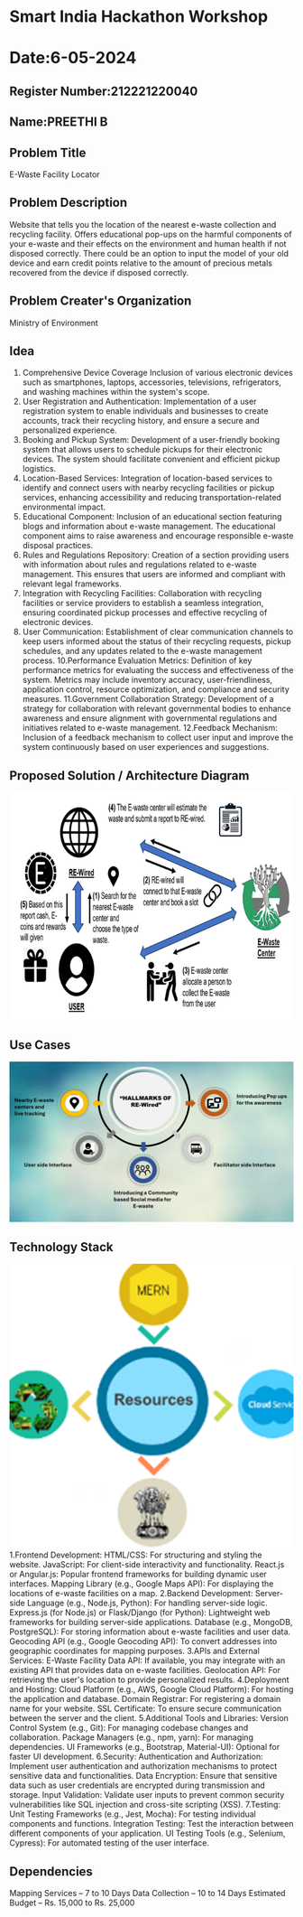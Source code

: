 # Smart India Hackathon Workshop
# Date:6-05-2024
## Register Number:212221220040
## Name:PREETHI B
## Problem Title
E-Waste Facility Locator
## Problem Description
Website that tells you the location of the nearest e-waste collection and recycling facility. Offers educational pop-ups on the harmful components of your e-waste and their effects on the environment and human health if not disposed correctly. There could be an option to input the model of your old device and earn credit points relative to the amount of precious metals recovered from the device if disposed correctly.
## Problem Creater's Organization
Ministry of Environment

## Idea
1. Comprehensive Device Coverage
        Inclusion of various electronic devices such as smartphones, laptops, accessories, televisions, refrigerators, and washing machines within the system's scope. 
2. User Registration and Authentication:
       Implementation of a user registration system to enable individuals and businesses to create accounts, track their recycling history, and ensure a secure and personalized experience. 
3. Booking and Pickup System: 
       Development of a user-friendly booking system that allows users to schedule pickups for their electronic devices. The system should facilitate convenient and efficient pickup logistics. 
4. Location-Based Services: 
        Integration of location-based services to identify and connect users with nearby recycling facilities or pickup services, enhancing accessibility and reducing transportation-related environmental impact. 
5. Educational Component: 
       Inclusion of an educational section featuring blogs and information about e-waste management. The educational component aims to raise awareness and encourage responsible e-waste disposal practices. 
6. Rules and Regulations Repository: 
      Creation of a section providing users with information about rules and regulations related to e-waste management. This ensures that users are informed and compliant with relevant legal frameworks. 
8. Integration with Recycling Facilities: 
      Collaboration with recycling facilities or service providers to establish a seamless integration, ensuring coordinated pickup processes and effective recycling of electronic devices. 
9. User Communication: 
       Establishment of clear communication channels to keep users informed about the status of their recycling requests, pickup schedules, and any updates related to the e-waste management process. 
10.Performance Evaluation Metrics: 
     Definition of key performance metrics for evaluating the success and effectiveness of the system. Metrics may include inventory accuracy, user-friendliness, application control, resource optimization, and compliance and security measures.
11.Government Collaboration Strategy:
     Development of a strategy for collaboration with relevant governmental bodies to enhance awareness and ensure alignment with governmental regulations and initiatives related to e-waste management. 
12.Feedback Mechanism: 
      Inclusion of a feedback mechanism to collect user input and improve the system continuously based on user experiences and suggestions. 
## Proposed Solution / Architecture Diagram
![alt text](image-1.png)
## Use Cases
![alt text](image.png)
## Technology Stack
![alt text](image-2.png)
1.Frontend Development:
HTML/CSS: For structuring and styling the website.
JavaScript: For client-side interactivity and functionality.
React.js or Angular.js: Popular frontend frameworks for building dynamic user interfaces.
Mapping Library (e.g., Google Maps API): For displaying the locations of e-waste facilities on a map.
2.Backend Development:
Server-side Language (e.g., Node.js, Python): For handling server-side logic.
Express.js (for Node.js) or Flask/Django (for Python): Lightweight web frameworks for building server-side applications.
Database (e.g., MongoDB, PostgreSQL): For storing information about e-waste facilities and user data.
Geocoding API (e.g., Google Geocoding API): To convert addresses into geographic coordinates for mapping purposes.
3.APIs and External Services:
E-Waste Facility Data API: If available, you may integrate with an existing API that provides data on e-waste facilities.
Geolocation API: For retrieving the user's location to provide personalized results.
4.Deployment and Hosting:
Cloud Platform (e.g., AWS, Google Cloud Platform): For hosting the application and database.
Domain Registrar: For registering a domain name for your website.
SSL Certificate: To ensure secure communication between the server and the client.
5.Additional Tools and Libraries:
Version Control System (e.g., Git): For managing codebase changes and collaboration.
Package Managers (e.g., npm, yarn): For managing dependencies.
UI Frameworks (e.g., Bootstrap, Material-UI): Optional for faster UI development.
6.Security:
Authentication and Authorization: Implement user authentication and authorization mechanisms to protect sensitive data and functionalities.
Data Encryption: Ensure that sensitive data such as user credentials are encrypted during transmission and storage.
Input Validation: Validate user inputs to prevent common security vulnerabilities like SQL injection and cross-site scripting (XSS).
7.Testing:
Unit Testing Frameworks (e.g., Jest, Mocha): For testing individual components and functions.
Integration Testing: Test the interaction between different components of your application.
UI Testing Tools (e.g., Selenium, Cypress): For automated testing of the user interface.
## Dependencies
Mapping Services – 7 to 10 Days
Data Collection – 10 to 14 Days
Estimated Budget – Rs. 15,000 to Rs. 25,000

